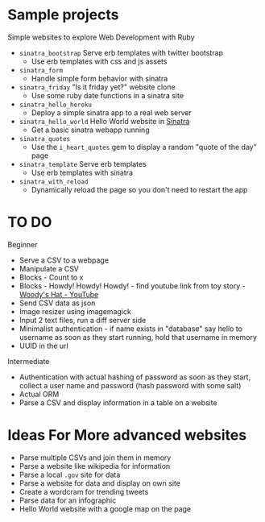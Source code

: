 # Sample projects

Simple websites to explore Web Development with Ruby
* `sinatra_bootstrap` Serve erb templates with twitter bootstrap
    * Use erb templates with css and js assets
* `sinatra_form`
    * Handle simple form behavior with sinatra
* `sinatra_friday` "Is it friday yet?" website clone
    * Use some ruby date functions in a sinatra site
* `sinatra_hello_heroku`
    * Deploy a simple sinatra app to a real web server
* `sinatra_hello_world` Hello World website in [Sinatra](http://www.sinatrarb.com/intro.html)
    * Get a basic sinatra webapp running
* `sinatra_quotes`
    * Use the `i_heart_quotes` gem to display a random "quote of the day" page
* `sinatra_template` Serve erb templates
    * Use erb templates with sinatra
* `sinatra_with_reload`
    * Dynamically reload the page so you don't need to restart the app

# TO DO

Beginner
* Serve a CSV to a webpage
* Manipulate a CSV
* Blocks - Count to x
* Blocks - Howdy! Howdy! Howdy! - find youtube link from toy story - [Woody's Hat - YouTube](http://www.youtube.com/watch?v=G-I3UXqDhIo)
* Send CSV data as json
* Image resizer using imagemagick
* Input 2 text files, run a diff server side
* Minimalist authentication - if name exists in "database" say hello to username
    as soon as they start running, hold that username in memory
* UUID in the url

Intermediate
* Authentication with actual hashing of password
    as soon as they start, collect a user name and password (hash password with some salt)
* Actual ORM
* Parse a CSV and display information in a table on a website


# Ideas For More advanced websites

* Parse multiple CSVs and join them in memory
* Parse a website like wikipedia for information
* Parse a local `.gov` site for data
* Parse a website for data and display on own site
* Create a wordcram for trending tweets
* Parse data for an infographic
* Hello World website with a google map on the page
